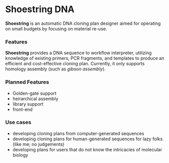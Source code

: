 # Shoestring DNA

**Shoestring** is an automatic DNA cloning plan designer aimed for operating on small budgets by focusing on material
re-use.

### Features

**Shoestring** provides a DNA sequence to workflow interpreter, utilizing knowledge of existing primers, PCR fragments,
and templates to produce an efficient and cost-effective cloning plan. Currently, it only supports homology assembly
(such as *gibson assembly*).

### Planned Features

* Golden-gate support
* heirarchical assembly
* library support
* front-end

### Use cases

* developing cloning plans from computer-generated sequences
* developing cloning plans for human-generated sequences for lazy folks (like me; no judgements)
* developing plans for users that do not know the intricacies of molecular biology